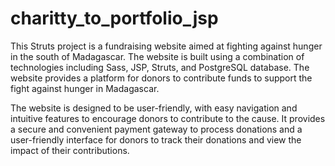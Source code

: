 # charitty_to_portfolio_jsp
This Struts project is a fundraising website aimed at fighting against hunger in the south of Madagascar. The website is built using a combination of technologies including Sass, JSP, Struts, and PostgreSQL database. The website provides a platform for donors to contribute funds to support the fight against hunger in Madagascar.

The website is designed to be user-friendly, with easy navigation and intuitive features to encourage donors to contribute to the cause. It provides a secure and convenient payment gateway to process donations and a user-friendly interface for donors to track their donations and view the impact of their contributions.
